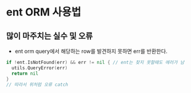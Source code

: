 # ent ORM 사용법

## 많이 마주치는 실수 및 오류
- ent orm query에서 해당하는 row를 발견하지 못하면 err를 반환한다.

```go
if !ent.IsNotFound(err) && err != nil { // ent는 찾지 못할때도 에러가 남
  utils.QueryError(err)
  return nil
}
// 따라서 위처럼 오류 catch
```